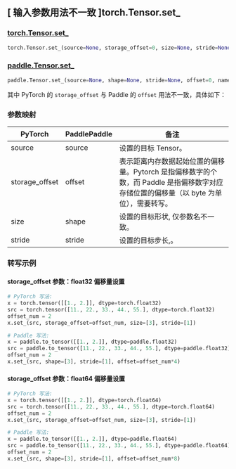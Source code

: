 ## [ 输入参数用法不一致 ]torch.Tensor.set_
### [torch.Tensor.set_](https://pytorch.org/docs/stable/generated/torch.Tensor.set_.html)

```python
torch.Tensor.set_(source=None, storage_offset=0, size=None, stride=None)
```

### [paddle.Tensor.set_](https://www.paddlepaddle.org.cn/documentation/docs/zh/develop/api/paddle/Tensor_cn.html#set-source-none-shape-none-stride-none-offset-0-name-none)

```python
paddle.Tensor.set_(source=None, shape=None, stride=None, offset=0, name=None)
```

其中 PyTorch 的 `storage_offset` 与 Paddle 的 `offset` 用法不一致，具体如下：

### 参数映射

| PyTorch       | PaddlePaddle | 备注                                                   |
| ------------- | ------------ | ------------------------------------------------------ |
| source           | source            | 设置的目标 Tensor。               |
| storage_offset           | offset            | 表示距离内存数据起始位置的偏移量。Pytorch 是指偏移数字的个数，而 Paddle 是指偏移数字对应存储位置的偏移量（以 byte 为单位），需要转写。             |
| size   | shape            | 设置的目标形状, 仅参数名不一致。    |
| stride   | stride            | 设置的目标步长,。    |


### 转写示例

#### storage_offset 参数：float32 偏移量设置
``` python
# PyTorch 写法:
x = torch.tensor([[1., 2.]], dtype=torch.float32)
src = torch.tensor([11., 22., 33., 44., 55.], dtype=torch.float32)
offset_num = 2
x.set_(src, storage_offset=offset_num, size=[3], stride=[1])

# Paddle 写法:
x = paddle.to_tensor([[1., 2.]], dtype=paddle.float32)
src = paddle.to_tensor([11., 22., 33., 44., 55.], dtype=paddle.float32)
offset_num = 2
x.set_(src, shape=[3], stride=[1], offset=offset_num*4)
```

#### storage_offset 参数：float64 偏移量设置
``` python
# PyTorch 写法:
x = torch.tensor([[1., 2.]], dtype=torch.float64)
src = torch.tensor([11., 22., 33., 44., 55.], dtype=torch.float64)
offset_num = 2
x.set_(src, storage_offset=offset_num, size=[3], stride=[1])

# Paddle 写法:
x = paddle.to_tensor([[1., 2.]], dtype=paddle.float64)
src = paddle.to_tensor([11., 22., 33., 44., 55.], dtype=paddle.float64)
offset_num = 2
x.set_(src, shape=[3], stride=[1], offset=offset_num*8)
```
